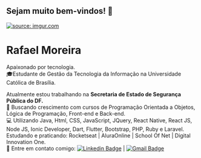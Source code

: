## Sejam muito bem-vindos! 👋 
<a href="https://rocketseat.com.br/"><img src="https://i.imgur.com/qy5tWha.png" title="source: imgur.com" /></a>

# Rafael Moreira

Apaixonado por tecnologia.
<br/>🎓Estudante de Gestão da Tecnologia da Informação na Universidade Católica de Brasília.

 Atualmente estou trabalhando na **Secretaria de Estado de Segurança Pública do DF.**
 <br/> 🚀 Buscando crescimento com cursos de Programação Orientada a Objetos, Lógica de Programação, Front-end e Back-end. 
 <br/> 💻 Utilizando Java, Html, CSS, JavaScript, JQuery, React Native, React JS, Node JS, Ionic Developer, Dart, Flutter, Bootstrap, PHP, Ruby e Laravel.
 <br/> Estudando e praticando: Rocketseat | AluraOnline | School Of Net | Digital Innovation One.
 <br/> 📧 Entre em contato comigo: [![Linkedin Badge](https://img.shields.io/badge/-RafaelMoreira-blue?style=flat-square&logo=Linkedin&logoColor=white&link=https://www.linkedin.com/in/rafael-moreira-ti/)](https://www.linkedin.com/in/rafael-moreira-ti/) 
| 
[![Gmail Badge](https://img.shields.io/badge/-rafaeltimoreirass@gmail.com-c14438?style=flat-square&logo=Gmail&logoColor=white&link=mailto:rafaeltimoreirass@gmail.com)](mailto:rafaeltimoreirass@gmail.com)
